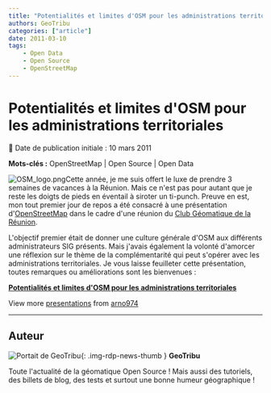 ```yaml
---
title: "Potentialités et limites d'OSM pour les administrations territoriales"
authors: GeoTribu
categories: ["article"]
date: 2011-03-10
tags:
    - Open Data
    - Open Source
    - OpenStreetMap
---
```


# Potentialités et limites d'OSM pour les administrations territoriales

:calendar: Date de publication initiale : 10 mars 2011

**Mots-clés :** OpenStreetMap | Open Source | Open Data

![OSM_logo.png](https://cdn.geotribu.fr/img/logos-icones/OpenStreetMap/Openstreetmap.png)Cette année, je me suis offert le luxe de prendre 3 semaines de vacances à la Réunion. Mais ce n'est pas pour autant que je reste les doigts de pieds en éventail à siroter un ti-punch. Preuve en est, mon tout premier jour de repos a été consacré à une présentation d'[OpenStreetMap](https://www.openstreetmap.org/) dans le cadre d'une réunion du [Club Géomatique de la Réunion](http://clubgeomatique.agorah.com/clubgeomatique/index.php).

L'objectif premier était de donner une culture générale d'OSM aux différents administrateurs SIG présents. Mais j'avais également la volonté d'amorcer une réflexion sur le thème de la complémentarité qui peut s'opérer avec les administrations territoriales. Je vous laisse feuilleter cette présentation, toutes remarques ou améliorations sont les bienvenues :

**[Potentialités et limites d'OSM pour les administrations territoriales](https://www.slideshare.net/arno974/potentialits-et-limites-dosm-pour-les-administrations-territoriales "Potentialités et limites d'OSM pour les administrations territoriales")**

View more [presentations](https://www.slideshare.net/) from [arno974](https://www.slideshare.net/arno974)

----

## Auteur

![Portait de GeoTribu](https://cdn.geotribu.fr/img/internal/charte/geotribu_logo_64x64.png){: .img-rdp-news-thumb }
**GeoTribu**

Toute l'actualité de la géomatique Open Source ! Mais aussi des tutoriels, des billets de blog, des tests et surtout une bonne humeur géographique !
